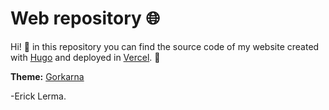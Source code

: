 # Web repository 🌐
Hi! 👋 in this repository you can find the source code of my website created with [Hugo](https://gohugo.io/) and deployed in [Vercel](https://vercel.app/). 🚀

**Theme:** [Gorkarna](https://github.com/526avijitgupta/gokarna)

-Erick Lerma.
